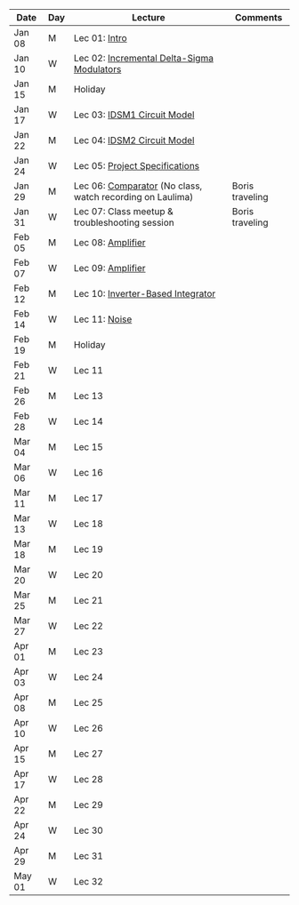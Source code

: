 | Date  | Day  | Lecture  | Comments  |
|---|---|---|---|
|Jan 08	|M |Lec 01: [Intro](/1_Lectures/pdf/LEC01.pdf) |   |
|Jan 10	|W |Lec 02: [Incremental Delta-Sigma Modulators](/1_Lectures/pdf/LEC02.pdf) |   |
|Jan 15	|M |Holiday  |   |
|Jan 17	|W |Lec 03: [IDSM1 Circuit Model](/1_Lectures/pdf/LEC03.pdf) |   |
|Jan 22	|M |Lec 04: [IDSM2 Circuit Model](/1_Lectures/pdf/LEC04.pdf) |   |
|Jan 24	|W |Lec 05: [Project Specifications](/1_Lectures/pdf/LEC05.pdf)   |   |
|Jan 29	|M |Lec 06: [Comparator](/1_Lectures/pdf/LEC05.pdf) (No class, watch recording on Laulima)   |Boris traveling   |
|Jan 31	|W |Lec 07: Class meetup & troubleshooting session   |Boris traveling   |
|Feb 05	|M |Lec 08: [Amplifier](/1_Lectures/pdf/LEC08.pdf)   |   |
|Feb 07	|W |Lec 09: [Amplifier](/1_Lectures/pdf/LEC09.pdf)   |   |
|Feb 12	|M |Lec 10: [Inverter-Based Integrator](/1_Lectures/pdf/LEC10.pdf) |   |
|Feb 14	|W |Lec 11: [Noise](/1_Lectures/pdf/LEC11.pdf)    |   |
|Feb 19	|M |Holiday  |   |
|Feb 21	|W |Lec 11   |   |
|Feb 26	|M |Lec 13   |   |
|Feb 28	|W |Lec 14   |   |
|Mar 04	|M |Lec 15   |   |
|Mar 06	|W |Lec 16   |   |
|Mar 11	|M |Lec 17   |   |
|Mar 13	|W |Lec 18   |   |
|Mar 18	|M |Lec 19   |   |
|Mar 20	|W |Lec 20   |   |
|Mar 25	|M |Lec 21   |   |
|Mar 27	|W |Lec 22   |   |
|Apr 01	|M |Lec 23   |   |
|Apr 03	|W |Lec 24   |   |
|Apr 08	|M |Lec 25   |   |
|Apr 10	|W |Lec 26   |   |
|Apr 15	|M |Lec 27   |   |
|Apr 17	|W |Lec 28   |   |
|Apr 22	|M |Lec 29   |   |
|Apr 24	|W |Lec 30   |   |
|Apr 29	|M |Lec 31   |   |
|May 01	|W |Lec 32   |   |
